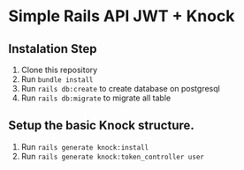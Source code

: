 # Simple Rails API JWT + Knock

## Instalation Step
1. Clone this repository
2. Run `bundle install`
3. Run `rails db:create` to create database on postgresql
3. Run `rails db:migrate` to migrate all table

## Setup the basic Knock structure.
1. Run `rails generate knock:install`
2. Run `rails generate knock:token_controller user`